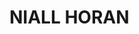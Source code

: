 <!DOCTYPE html>

<html lang="en">

<head>

<meta charset="UTF-8">

<meta name="viewport" content="width=device-width, initial-scale=1.0">



</head>

<body>

<h1>NIALL HORAN</h1>

</body>

</html>

